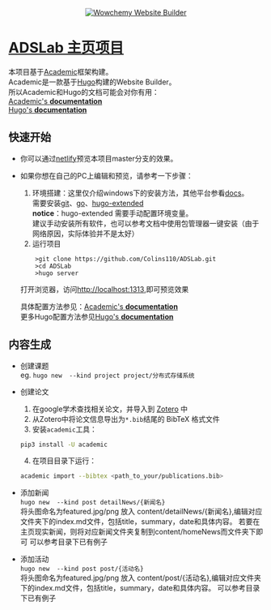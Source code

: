 <p align="center"><a href="https://wowchemy.com" target="_blank" rel="noopener"><img src="https://wowchemy.com/img/logo_200px.png" alt="Wowchemy Website Builder"></a></p>

# [ADSLab 主页项目](https://github.com/Colins110/ADSLab)
本项目基于[Academic](https://wowchemy.com/)框架构建。  
Academic是一款基于[Hugo](https://github.com/gohugoio/hugo)构建的Website Builder。  
所以Academic和Hugo的文档可能会对你有用：  
[Academic's **documentation**](https://wowchemy.com/docs/)  
[Hugo's **documentation**](https://gohugo.io/documentation/)

## 快速开始
* 你可以通过[netlify](https://adslab.netlify.app)预览本项目master分支的效果。
* 如果你想在自己的PC上编辑和预览，请参考一下步骤：
    1. 环境搭建：这里仅介绍windows下的安装方法，其他平台参看[docs](https://wowchemy.com/docs/install-locally/)。  
    需要安装[git](https://git-scm.com/)、[go](https://golang.google.cn/dl/)、[hugo-extended](https://github.com/gohugoio/hugo/releases/)  
    **notice**：hugo-extended 需要手动配置环境变量。  
    建议手动安装所有软件，也可以参考文档中使用包管理器一键安装（由于网络原因，实际体验并不是太好）
    2. 运行项目
    ```shell
        >git clone https://github.com/Colins110/ADSLab.git
        >cd ADSLab
        >hugo server
    ```
    打开浏览器，访问[http://localhost:1313](http://localhost:1313),即可预览效果

    具体配置方法参见：[Academic's **documentation**](https://wowchemy.com/docs/)  
    更多Hugo配置方法参见[Hugo's **documentation**](https://gohugo.io/documentation/)

## 内容生成
* 创建课题  
eg. `hugo new  --kind project project/分布式存储系统`

* 创建论文  
  1. 在google学术查找相关论文，并导入到 [Zotero](https://www.zotero.org/) 中  
  2. 从Zotero中将论文信息导出为`*.bib`结尾的 BibTeX 格式文件  
  3. 安装`academic`工具：
    ```bash 
    pip3 install -U academic
    ```
  4.  在项目目录下运行：
    ```bash
    academic import --bibtex <path_to_your/publications.bib>
    ```
 
* 添加新闻  
`hugo new  --kind post detailNews/{新闻名}`  
将头图命名为featured.jpg/png 放入 content/detailNews/{新闻名},编辑对应文件夹下的index.md文件，包括title，summary，date和具体内容。
若要在主页现实新闻，则将对应新闻文件夹复制到content/homeNews而文件夹下即可
可以参考目录下已有例子

* 添加活动  
`hugo new  --kind post post/{活动名}`  
将头图命名为featured.jpg/png 放入 content/post/{活动名},编辑对应文件夹下的index.md文件，包括title，summary，date和具体内容。
可以参考目录下已有例子